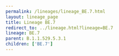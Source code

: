 ```yaml
---
permalink: /lineages/lineage_BE.7.html
layout: lineage_page
title: Lineage BE.7
redirect_to: ../lineage.html?lineage=BE.7
lineage: BE.7
parent: B.1.1.529.5.3.1
children: ['BE.7']
---
```


